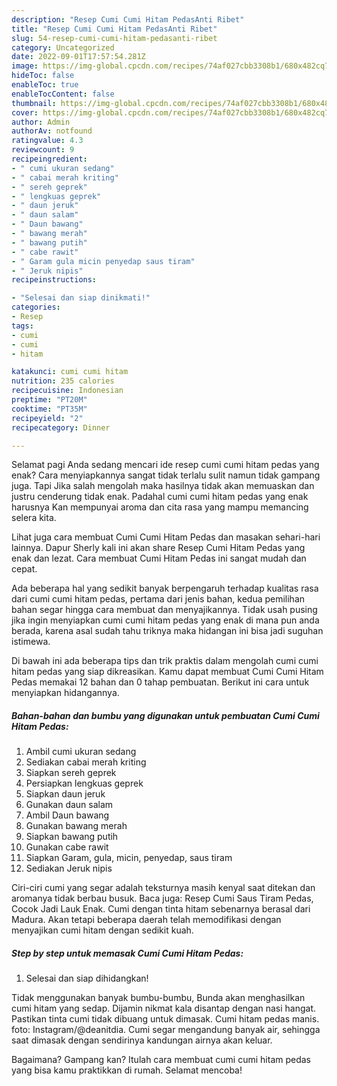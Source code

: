 ```yaml
---
description: "Resep Cumi Cumi Hitam PedasAnti Ribet"
title: "Resep Cumi Cumi Hitam PedasAnti Ribet"
slug: 54-resep-cumi-cumi-hitam-pedasanti-ribet
category: Uncategorized
date: 2022-09-01T17:57:54.281Z
image: https://img-global.cpcdn.com/recipes/74af027cbb3308b1/680x482cq70/cumi-cumi-hitam-pedas-foto-resep-utama.jpg
hideToc: false
enableToc: true
enableTocContent: false
thumbnail: https://img-global.cpcdn.com/recipes/74af027cbb3308b1/680x482cq70/cumi-cumi-hitam-pedas-foto-resep-utama.jpg
cover: https://img-global.cpcdn.com/recipes/74af027cbb3308b1/680x482cq70/cumi-cumi-hitam-pedas-foto-resep-utama.jpg
author: Admin
authorAv: notfound
ratingvalue: 4.3
reviewcount: 9
recipeingredient:
- " cumi ukuran sedang"
- " cabai merah kriting"
- " sereh geprek"
- " lengkuas geprek"
- " daun jeruk"
- " daun salam"
- " Daun bawang"
- " bawang merah"
- " bawang putih"
- " cabe rawit"
- " Garam gula micin penyedap saus tiram"
- " Jeruk nipis"
recipeinstructions:

- "Selesai dan siap dinikmati!"
categories:
- Resep
tags:
- cumi
- cumi
- hitam

katakunci: cumi cumi hitam 
nutrition: 235 calories
recipecuisine: Indonesian
preptime: "PT20M"
cooktime: "PT35M"
recipeyield: "2"
recipecategory: Dinner

---
```



Selamat pagi Anda sedang mencari ide resep cumi cumi hitam pedas yang enak? Cara menyiapkannya sangat tidak terlalu sulit namun tidak gampang juga. Tapi Jika salah mengolah maka hasilnya tidak akan memuaskan dan justru cenderung tidak enak. Padahal cumi cumi hitam pedas yang enak harusnya Kan mempunyai aroma dan cita rasa yang mampu memancing selera kita.


Lihat juga cara membuat Cumi Cumi Hitam Pedas dan masakan sehari-hari lainnya. Dapur Sherly kali ini akan share Resep Cumi Hitam Pedas yang enak dan lezat. Cara membuat Cumi Hitam Pedas ini sangat mudah dan cepat.

Ada beberapa hal yang sedikit banyak berpengaruh terhadap kualitas rasa dari cumi cumi hitam pedas, pertama dari jenis bahan, kedua pemilihan bahan segar hingga cara membuat dan menyajikannya. Tidak usah pusing jika ingin menyiapkan cumi cumi hitam pedas yang enak di mana pun anda berada, karena asal sudah tahu triknya maka hidangan ini bisa jadi suguhan istimewa.


Di bawah ini ada beberapa tips dan trik praktis dalam mengolah cumi cumi hitam pedas yang siap dikreasikan. Kamu dapat membuat Cumi Cumi Hitam Pedas memakai 12 bahan dan 0 tahap pembuatan. Berikut ini cara untuk menyiapkan hidangannya.

<!--inarticleads1-->

##### Bahan-bahan dan bumbu yang digunakan untuk pembuatan Cumi Cumi Hitam Pedas:

1. Ambil  cumi ukuran sedang
1. Sediakan  cabai merah kriting
1. Siapkan  sereh geprek
1. Persiapkan  lengkuas geprek
1. Siapkan  daun jeruk
1. Gunakan  daun salam
1. Ambil  Daun bawang
1. Gunakan  bawang merah
1. Siapkan  bawang putih
1. Gunakan  cabe rawit
1. Siapkan  Garam, gula, micin, penyedap, saus tiram
1. Sediakan  Jeruk nipis


Ciri-ciri cumi yang segar adalah teksturnya masih kenyal saat ditekan dan aromanya tidak berbau busuk. Baca juga: Resep Cumi Saus Tiram Pedas, Cocok Jadi Lauk Enak. Cumi dengan tinta hitam sebenarnya berasal dari Madura. Akan tetapi beberapa daerah telah memodifikasi dengan menyajikan cumi hitam dengan sedikit kuah. 

<!--inarticleads2-->

##### Step by step untuk memasak Cumi Cumi Hitam Pedas:


1. Selesai dan siap dihidangkan!

Tidak menggunakan banyak bumbu-bumbu, Bunda akan menghasilkan cumi hitam yang sedap. Dijamin nikmat kala disantap dengan nasi hangat. Pastikan tinta cumi tidak dibuang untuk dimasak. Cumi hitam pedas manis. foto: Instagram/@deanitdia. Cumi segar mengandung banyak air, sehingga saat dimasak dengan sendirinya kandungan airnya akan keluar. 

Bagaimana? Gampang kan? Itulah cara membuat cumi cumi hitam pedas yang bisa kamu praktikkan di rumah. Selamat mencoba!
